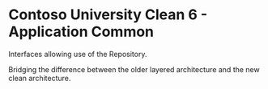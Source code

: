 # Contoso University Clean 6 - Application Common

Interfaces allowing use of the Repository.

Bridging the difference between the older layered architecture
and the new clean architecture.
